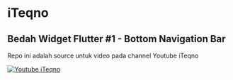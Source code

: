 # iTeqno

## Bedah Widget Flutter #1  - Bottom Navigation Bar

Repo ini adalah source untuk video pada channel Youtube iTeqno

[![Youtube iTeqno](http://img.youtube.com/vi/HebOyS1hvtY/0.jpg)](http://www.youtube.com/watch?v=HebOyS1hvtY "Bottom Navigation Bar")

